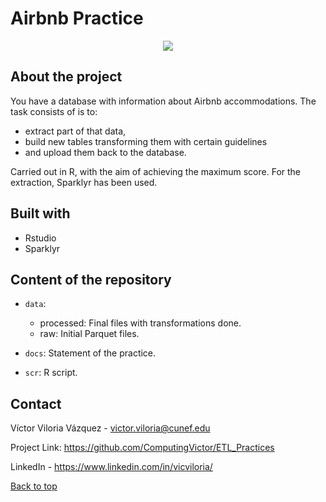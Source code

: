 # Airbnb Practice 

<div style="text-align:center"><img src="https://www.apartelius.com/blog/wp-content/uploads/2017/09/Sincronizar-calendario-Airbnb.jpg" /></div>


## About the project

You have a database with information about Airbnb accommodations. The task consists of
is to:
- extract part of that data,
- build new tables transforming them with certain guidelines
- and upload them back to the database.

Carried out in R, with the aim of achieving the maximum score. For the extraction, Sparklyr has been used.


## Built with 

- Rstudio
- Sparklyr

## Content of the repository

- `data`: 
   
   - processed: Final files with transformations done.
   - raw: Initial Parquet files.

- `docs`: Statement of the practice.

- `scr`: R script.


## Contact

Víctor Viloria Vázquez - <victor.viloria@cunef.edu>

Project Link: <https://github.com/ComputingVictor/ETL_Practices>

LinkedIn - <https://www.linkedin.com/in/vicviloria/>


<a href="#top">Back to top</a>

